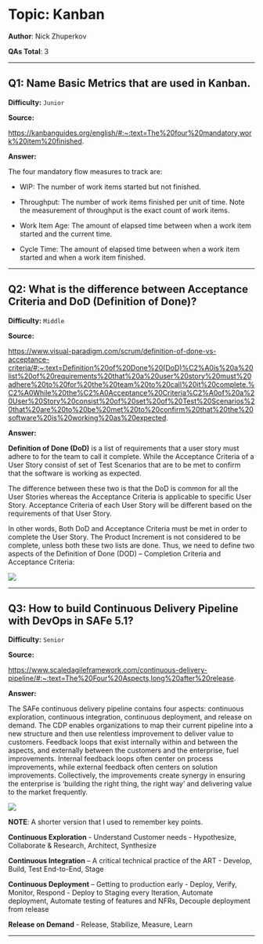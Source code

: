 # Topic: Kanban

**Author**: Nick Zhuperkov

**QAs Total**: 3

---

## Q1: Name Basic Metrics that are used in Kanban.

**Difficulty:** `Junior`

**Source:**

https://kanbanguides.org/english/#:~:text=The%20four%20mandatory,work%20item%20finished.

**Answer:**

The four mandatory flow measures to track are:

* WIP: The number of work items started but not finished.

* Throughput: The number of work items finished per unit of time. Note the measurement of throughput is the exact count of work items.

* Work Item Age: The amount of elapsed time between when a work item started and the current time.

* Cycle Time: The amount of elapsed time between when a work item started and when a work item finished.

---

## Q2: What is the difference between Acceptance Criteria and DoD (Definition of Done)?

**Difficulty:** `Middle`

**Source:**

https://www.visual-paradigm.com/scrum/definition-of-done-vs-acceptance-criteria/#:~:text=Definition%20of%20Done%20(DoD)%C2%A0is%20a%20list%20of%20requirements%20that%20a%20user%20story%20must%20adhere%20to%20for%20the%20team%20to%20call%20it%20complete.%C2%A0While%20the%C2%A0Acceptance%20Criteria%C2%A0of%20a%20User%20Story%20consist%20of%20set%20of%20Test%20Scenarios%20that%20are%20to%20be%20met%20to%20confirm%20that%20the%20software%20is%20working%20as%20expected.

**Answer:**

**Definition of Done (DoD)** is a list of requirements that a user story must adhere to for the team to call it complete. While the Acceptance Criteria of a User Story consist of set of Test Scenarios that are to be met to confirm that the software is working as expected.

The difference between these two is that the DoD is common for all the User Stories whereas the Acceptance Criteria is applicable to specific User Story. Acceptance Criteria of each User Story will be different based on the requirements of that User Story.

In other words, Both DoD and Acceptance Criteria must be met in order to complete the User Story.  The Product Increment is not considered to be complete, unless both these two lists are done. Thus, we need to define two aspects of the Definition of Done (DOD) – Completion Criteria and Acceptance Criteria:

![](https://www.visual-paradigm.com/servlet/editor-content/scrum/definition-of-done-vs-acceptance-criteria/sites/7/2018/11/definition-of-done-vs-acceptance-criteria.png)

---


## Q3: How to build Continuous Delivery Pipeline with DevOps in SAFe 5.1?

**Difficulty:** `Senior`

**Source:**

https://www.scaledagileframework.com/continuous-delivery-pipeline/#:~:text=The%20Four%20Aspects,long%20after%20release.

**Answer:**

The SAFe continuous delivery pipeline contains four aspects: continuous exploration, continuous integration, continuous deployment, and release on demand. The CDP enables organizations to map their current pipeline into a new structure and then use relentless improvement to deliver value to customers. Feedback loops that exist internally within and between the aspects, and externally between the customers and the enterprise, fuel improvements. Internal feedback loops often center on process improvements, while external feedback often centers on solution improvements. Collectively, the improvements create synergy in ensuring the enterprise is ‘building the right thing, the right way’ and delivering value to the market frequently.

![](https://stagingv5.wpenginepowered.com/wp-content/uploads/2021/02/CDP_F01_WEB-3.png)

**NOTE**: A shorter version that I used to remember key points.

**Continuous Exploration** - Understand Customer needs - Hypothesize, Collaborate & Research, Architect, Synthesize

**Continuous Integration** – A critical technical practice of the ART - Develop, Build, Test End-to-End, Stage

**Continuous Deployment** – Getting to production early - Deploy, Verify, Monitor, Respond - Deploy to Staging every Iteration, Automate deployment, Automate testing of features and NFRs, Decouple deployment from release

**Release on Demand** - Release, Stabilize, Measure, Learn

---
